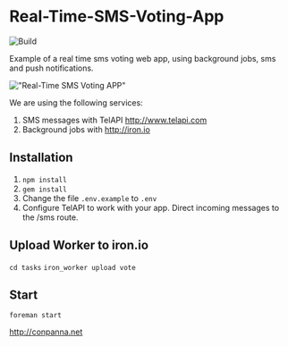 Real-Time-SMS-Voting-App
========================
![Build](https://travis-ci.org/ConPanna/Real-Time-SMS-Voting-App.svg)

Example of a real time sms voting web app, using background jobs, sms and push notifications.

!["Real-Time SMS Voting APP"](https://fbcdn-sphotos-a-a.akamaihd.net/hphotos-ak-xpf1/v/t1.0-9/10385405_837843609611670_6629057078725331984_n.jpg?oh=604e57cef636f292968563e6d016479b&oe=54D5A86E&__gda__=1423024644_1507046d07bef35957e5a9b189fada44 "Real-Time SMS Voting APP")

We are using the following services:
1. SMS messages with TelAPI http://www.telapi.com
2. Background jobs with http://iron.io

Installation
------------
1. `npm install`
2. `gem install`
3. Change the file `.env.example` to `.env`
4. Configure TelAPI to work with your app. Direct incoming messages to the /sms route.

Upload Worker to iron.io
------------
`cd tasks`
`iron_worker upload vote`

Start 
----------
`foreman start`


http://conpanna.net